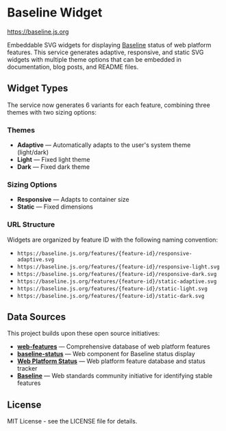 # Baseline Widget

https://baseline.js.org

Embeddable SVG widgets for displaying [Baseline](https://web.dev/baseline/) status of web platform features. This service generates adaptive, responsive, and static SVG widgets with multiple theme options that can be embedded in documentation, blog posts, and README files.

## Widget Types

The service now generates 6 variants for each feature, combining three themes with two sizing options:

### Themes

- **Adaptive** — Automatically adapts to the user's system theme (light/dark)
- **Light** — Fixed light theme
- **Dark** — Fixed dark theme

### Sizing Options

- **Responsive** — Adapts to container size
- **Static** — Fixed dimensions

### URL Structure

Widgets are organized by feature ID with the following naming convention:

- `https://baseline.js.org/features/{feature-id}/responsive-adaptive.svg`
- `https://baseline.js.org/features/{feature-id}/responsive-light.svg`
- `https://baseline.js.org/features/{feature-id}/responsive-dark.svg`
- `https://baseline.js.org/features/{feature-id}/static-adaptive.svg`
- `https://baseline.js.org/features/{feature-id}/static-light.svg`
- `https://baseline.js.org/features/{feature-id}/static-dark.svg`

## Data Sources

This project builds upon these open source initiatives:

- **[web-features](https://github.com/web-platform-dx/web-features)** — Comprehensive database of web platform features
- **[baseline-status](https://github.com/web-platform-dx/baseline-status)** — Web component for Baseline status display
- **[Web Platform Status](https://github.com/GoogleChrome/webstatus.dev/)** — Web platform feature database and status tracker
- **[Baseline](https://web.dev/baseline/)** — Web standards community initiative for identifying stable features

## License

MIT License - see the LICENSE file for details.
